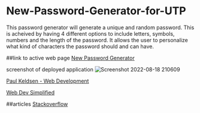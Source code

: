 # New-Password-Generator-for-UTP
This password generator will generate a unique and random password. This is acheived by having 4 different options to include letters, symbols, numbers and the length of the password. It allows the user to personalize what kind of characters the password should and can have.

##link to active web page
[New Password Generator](file:///C:/Users/elise/Documents/AZBootcamp/projects/New-Password-Generator-for-UTP/Develop/index.html)

screenshot of deployed application
![Screenshot 2022-08-18 210609](https://user-images.githubusercontent.com/109640836/185540775-9854eee3-aa07-47ad-8b0d-a755e957af1c.png)

[Paul Keldsen - Web Development](https://www.youtube.com/watch?v=x4HUaiazDes)

[Web Dev Simplified](https://www.youtube.com/watch?v=iKo9pDKKHnc)

##articles
[Stackoverflow](https://stackoverflow.com/questions/1497481/javascript-password-generator)
